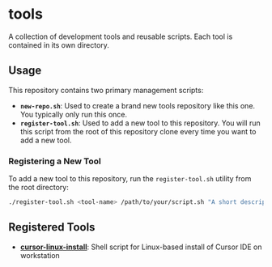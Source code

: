 # tools

A collection of development tools and reusable scripts. Each tool is contained in its own directory.

## Usage

This repository contains two primary management scripts:

- **`new-repo.sh`**: Used to create a brand new tools repository like this one. You typically only run this once.
- **`register-tool.sh`**: Used to add a new tool to this repository. You will run this script from the root of this repository clone every time you want to add a new tool.

### Registering a New Tool

To add a new tool to this repository, run the `register-tool.sh` utility from the root directory:

```bash
./register-tool.sh <tool-name> /path/to/your/script.sh "A short description of the tool."
```

## Registered Tools
- **[cursor-linux-install](./cursor-linux-install/)**: Shell script for Linux-based install of Cursor IDE on workstation
